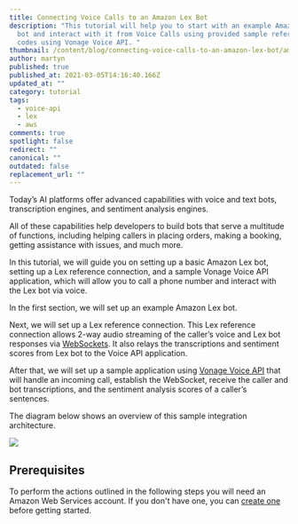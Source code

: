 ```yaml
---
title: Connecting Voice Calls to an Amazon Lex Bot
description: "This tutorial will help you to start with an example Amazon Lex
  bot and interact with it from Voice Calls using provided sample reference
  codes using Vonage Voice API. "
thumbnail: /content/blog/connecting-voice-calls-to-an-amazon-lex-bot/amazonlex_voiceapi_1200x627.png
author: martyn
published: true
published_at: 2021-03-05T14:16:40.166Z
updated_at: ""
category: tutorial
tags:
  - voice-api
  - lex
  - aws
comments: true
spotlight: false
redirect: ""
canonical: ""
outdated: false
replacement_url: ""
---
```

Today’s AI platforms offer advanced capabilities with voice and text bots, transcription engines, and sentiment analysis engines.

All of these capabilities help developers to build bots that serve a multitude of functions, including helping callers in placing orders, making a booking, getting assistance with issues, and much more.

In this tutorial, we will guide you on setting up a basic Amazon Lex bot, setting up a Lex reference connection, and a sample Vonage Voice API application, which will allow you to call a phone number and interact with the Lex bot via voice.

In the first section, we will set up an example Amazon Lex bot.

Next, we will set up a Lex reference connection. This Lex reference connection allows 2-way audio streaming of the caller’s voice and Lex bot responses via [WebSockets](https://www.vonage.com/communications-apis/platform/websockets/). It also relays the transcriptions and sentiment scores from Lex bot to the Voice API application.

After that, we will set up a sample application using [Vonage Voice API](https://developer.nexmo.com/voice/voice-api/overview) that will handle an incoming call, establish the WebSocket, receive the caller and bot transcriptions, and the sentiment analysis scores of a caller’s sentences.

The diagram below shows an overview of this sample integration architecture.

![](/content/blog/connecting-voice-calls-to-an-amazon-lex-bot/lex.png)

## Prerequisites

To perform the actions outlined in the following steps you will need an Amazon Web Services account. If you don't have one, you can [create one](https://portal.aws.amazon.com/gp/aws/developer/registration/index.html?nc2=h_ct&src=header_signup) before getting started.

<sign-up number></sign-up>